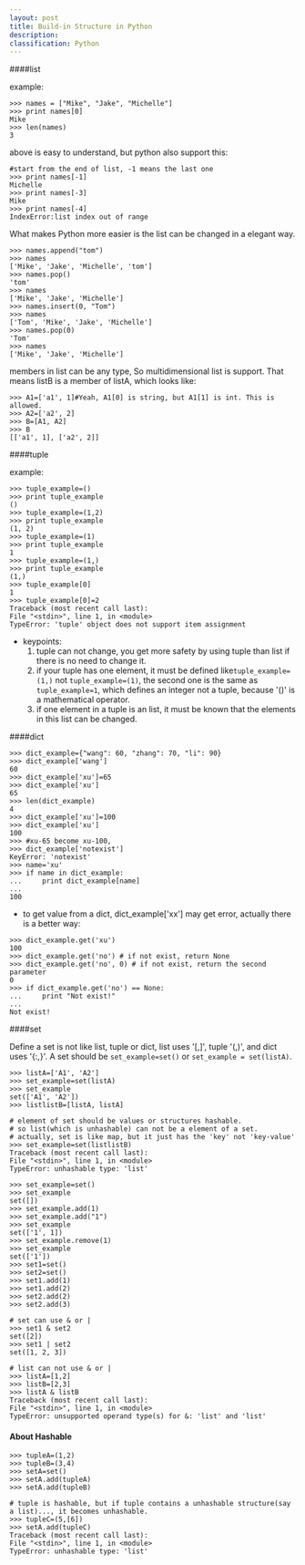 ```yaml
---
layout: post
title: Build-in Structure in Python
description: 
classification: Python
---
```


####list

example:

```
>>> names = ["Mike", "Jake", "Michelle"]
>>> print names[0]
Mike
>>> len(names)
3
```

above is easy to understand, but python also support this:

```
#start from the end of list, -1 means the last one
>>> print names[-1]
Michelle
>>> print names[-3]
Mike
>>> print names[-4]
IndexError:list index out of range
```

What makes Python more easier is the list can be changed in a elegant way.

```
>>> names.append("tom")
>>> names
['Mike', 'Jake', 'Michelle', 'tom']
>>> names.pop()
'tom'
>>> names
['Mike', 'Jake', 'Michelle']
>>> names.insert(0, "Tom")
>>> names
['Tom', 'Mike', 'Jake', 'Michelle']
>>> names.pop(0)
'Tom'
>>> names
['Mike', 'Jake', 'Michelle']
```

members in list can be any type, So multidimensional list is support. That means listB is a member of listA, which looks like:

```
>>> A1=['a1', 1]#Yeah, A1[0] is string, but A1[1] is int. This is allowed.
>>> A2=['a2', 2]
>>> B=[A1, A2]
>>> B
[['a1', 1], ['a2', 2]]
```

####tuple

example:

```
>>> tuple_example=()
>>> print tuple_example
()
>>> tuple_example=(1,2)
>>> print tuple_example
(1, 2)
>>> tuple_example=(1)
>>> print tuple_example
1
>>> tuple_example=(1,)
>>> print tuple_example
(1,)
>>> tuple_example[0]
1
>>> tuple_example[0]=2
Traceback (most recent call last):
File "<stdin>", line 1, in <module>
TypeError: 'tuple' object does not support item assignment
```
* keypoints:  
	1. tuple can not change, you get more safety by using tuple than list if there is no need to change it.
	2. if your tuple has one element, it must be defined like`tuple_example=(1,)` not `tuple_example=(1)`, the second one is the same as `tuple_example=1`, which defines an integer not a tuple, because '()' is a mathematical operator.
	3. if one element in a tuple is an list, it must be known that the elements in this list can be changed.

####dict

```
>>> dict_example={"wang": 60, "zhang": 70, "li": 90}
>>> dict_example['wang']
60
>>> dict_example['xu']=65
>>> dict_example['xu']
65
>>> len(dict_example)
4
>>> dict_example['xu']=100
>>> dict_example['xu']
100
>>> #xu-65 become xu-100, 
>>> dict_example['notexist']
KeyError: 'notexist'
>>> name='xu'
>>> if name in dict_example:
...     print dict_example[name]
... 
100
```
* to get value from a dict, dict_example['xx'] may get error, actually there is a better way:

```
>>> dict_example.get('xu')
100
>>> dict_example.get('no') # if not exist, return None
>>> dict_example.get('no', 0) # if not exist, return the second parameter
0
>>> if dict_example.get('no') == None:
...     print "Not exist!"
... 
Not exist!
```

####set

Define a set is not like list, tuple or dict, list uses '[,]', tuple '(,)', and dict uses '{:,}'. A set should be `set_example=set()` or `set_example = set(listA)`.

```
>>> listA=['A1', 'A2']
>>> set_example=set(listA)
>>> set_example
set(['A1', 'A2'])
>>> listlistB=[listA, listA]

# element of set should be values or structures hashable.
# so list(which is unhashable) can not be a element of a set.
# actually, set is like map, but it just has the 'key' not 'key-value'
>>> set_example=set(listlistB) 
Traceback (most recent call last):
File "<stdin>", line 1, in <module>
TypeError: unhashable type: 'list'

>>> set_example=set()
>>> set_example
set([])
>>> set_example.add(1)
>>> set_example.add("1")
>>> set_example
set(['1', 1])
>>> set_example.remove(1)
>>> set_example
set(['1'])
>>> set1=set()
>>> set2=set()
>>> set1.add(1)
>>> set1.add(2)
>>> set2.add(2)
>>> set2.add(3)

# set can use & or |
>>> set1 & set2
set([2])
>>> set1 | set2
set([1, 2, 3])

# list can not use & or |
>>> listA=[1,2]
>>> listB=[2,3]
>>> listA & listB
Traceback (most recent call last):
File "<stdin>", line 1, in <module>
TypeError: unsupported operand type(s) for &: 'list' and 'list'
```

#### About Hashable

```
>>> tupleA=(1,2)
>>> tupleB=(3,4)
>>> setA=set()
>>> setA.add(tupleA)
>>> setA.add(tupleB)

# tuple is hashable, but if tuple contains a unhashable structure(say a list)..., it becomes unhashable.
>>> tupleC=(5,[6])
>>> setA.add(tupleC)
Traceback (most recent call last):
File "<stdin>", line 1, in <module>
TypeError: unhashable type: 'list'
```
